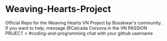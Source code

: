 # Weaving-Hearts-Project
Official Repo for the Weaving Hearts VN Project by Bosskwar's community.
If you want to help, message @Calcada Corsova in the   VN PASSION PRIJECT > #coding-and-programming   chat with your github username
